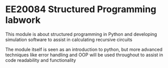 <h1> EE20084 Structured Programming labwork </h1>

This module is about structured programming in Python and developing simulation software to assist in calculating recursive circuits

The module itself is seen as an introduction to python, but more advanced techniques like error handling and OOP will be used throughout to assist in code readability and functionality